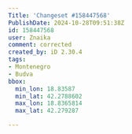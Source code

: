 ```yaml
---
Title: 'Changeset #158447568'
PublishDate: 2024-10-28T09:51:38Z
id: 158447568
user: Znaika
comment: corrected
created_by: iD 2.30.4
tags:
- Montenegro
- Budva
bbox:
  min_lon: 18.83587
  min_lat: 42.2788602
  max_lon: 18.8365814
  max_lat: 42.279287

---
```


